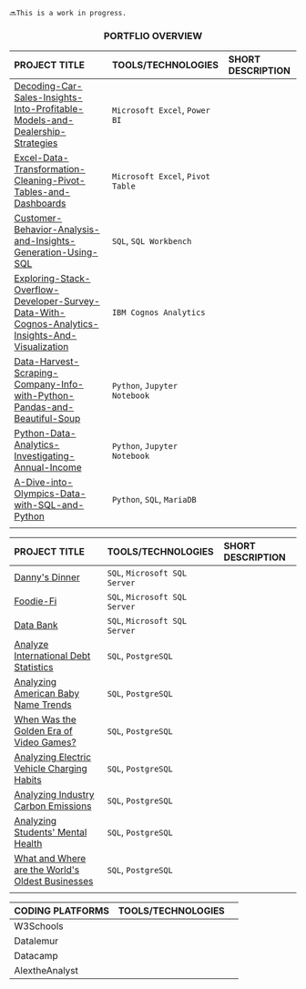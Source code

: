 `🔜This is a work in progress.` 

### <p align="center"> PORTFLIO OVERVIEW</p>

| PROJECT TITLE | TOOLS/TECHNOLOGIES | SHORT DESCRIPTION |
|  :-  |  :-  |  :-  |
| [Decoding-Car-Sales-Insights-Into-Profitable-Models-and-Dealership-Strategies](https://github.com/abertpaat28/Decoding-Car-Sales-Insights-Into-Profitable-Models-And-Dealership-Strategies) | `Microsoft Excel`, `Power BI` |  |
| [Excel-Data-Transformation-Cleaning-Pivot-Tables-and-Dashboards](https://github.com/abertpaat28/Excel-Data-Transformation-Cleaning-Pivot-Tables-And-Dashboards) | `Microsoft Excel`, `Pivot Table` |  |
| [Customer-Behavior-Analysis-and-Insights-Generation-Using-SQL](https://github.com/abertpaat28/Customer-Behavior-Analysis-and-Insights-Generation-Using-SQL) | `SQL`, `SQL Workbench` |   |
| [Exploring-Stack-Overflow-Developer-Survey-Data-With-Cognos-Analytics-Insights-And-Visualization](https://github.com/abertpaat28/Exploring-Stack-Overflow-Developer-Survey-Data-With-Cognos-Analytics-Insights-And-Visualizations) | `IBM Cognos Analytics` |  |
| [Data-Harvest-Scraping-Company-Info-with-Python-Pandas-and-Beautiful-Soup](https://github.com/abertpaat28/Data-Harvest-Scraping-Company-Info-with-Python-Pandas-and-Beautiful-Soup) | `Python`, `Jupyter Notebook` |  |
| [Python-Data-Analytics-Investigating-Annual-Income](https://github.com/abertpaat28/Python-Data-Analytics-Investigating-Annual-Income) | `Python`, `Jupyter Notebook`  |  |
| [A-Dive-into-Olympics-Data-with-SQL-and-Python](https://github.com/abertpaat28/A-Dive-into-Olympics-Data-with-SQL-and-Python) | `Python`, `SQL`, `MariaDB` |  |
|  |  |  |


| PROJECT TITLE | TOOLS/TECHNOLOGIES | SHORT DESCRIPTION |
|  :-  |  :-  |  :-  |
| [Danny's Dinner](https://github.com/abertpaat28/SQL-Case-Studies/tree/main?tab=readme-ov-file#-case-study-no-1---dannys-dinner) | `SQL`, `Microsoft SQL Server` |  |
| [Foodie-Fi](https://github.com/abertpaat28/SQL-Case-Studies/tree/main?tab=readme-ov-file#-case-study-no-3---foodie-fi) | `SQL`, `Microsoft SQL Server` |  |
| [Data Bank](https://github.com/abertpaat28/SQL-Case-Studies/tree/main?tab=readme-ov-file#-case-study-no-4---data-bank) | `SQL`, `Microsoft SQL Server` |  |
| [Analyze International Debt Statistics](https://github.com/abertpaat28/Datacamp-Finished-Projects#-analyze-international-debt-statistics) | `SQL`, `PostgreSQL` |  |
| [Analyzing American Baby Name Trends](https://github.com/abertpaat28/Datacamp-Finished-Projects#-analyzing-baby-name-trends) | `SQL`, `PostgreSQL` |  |
| [When Was the Golden Era of Video Games?](https://github.com/abertpaat28/Datacamp-Finished-Projects#-when-was-the-golden-era-of-video-games) | `SQL`, `PostgreSQL` |  |
| [Analyzing Electric Vehicle Charging Habits](https://github.com/abertpaat28/Datacamp-Finished-Projects#-analyzing-electric-vehicle-charging-habits) | `SQL`, `PostgreSQL` |  |
| [Analyzing Industry Carbon Emissions](https://github.com/abertpaat28/Datacamp-Finished-Projects#-analyzing-industry-carbon-emissions) | `SQL`, `PostgreSQL` |  |
| [Analyzing Students' Mental Health](https://app.datacamp.com/learn/projects/analyzing_students_mental_health) | `SQL`, `PostgreSQL` |  |
| [What and Where are the World's Oldest Businesses](https://github.com/abertpaat28/Datacamp-Finished-Projects#-what-and-where-are-the-worlds-oldest-businesses) | `SQL`, `PostgreSQL` |  |
|  |  |  |


| CODING PLATFORMS | TOOLS/TECHNOLOGIES |  |
|  :-  |  :-  |  :-  |
| W3Schools |  |  |
| Datalemur |  |  |
| Datacamp |  |  |
| AlextheAnalyst |  |  |
